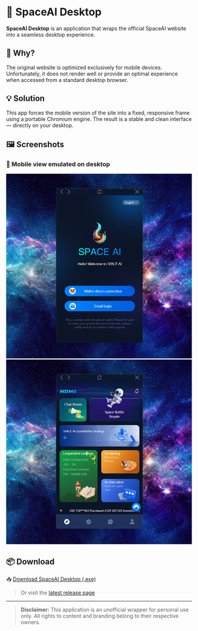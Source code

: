 # 🚀 SpaceAI Desktop

**SpaceAI Desktop** is an application that wraps the official SpaceAI website into a seamless desktop experience.


## 📱 Why?

The original website is optimized exclusively for mobile devices. Unfortunately, it does not render well or provide an optimal experience when accessed from a standard desktop browser.


## 💡 Solution

This app forces the mobile version of the site into a fixed, responsive frame using a portable Chromium engine. The result is a stable and clean interface — directly on your desktop.


## 🖼️ Screenshots

### 📲 Mobile view emulated on desktop

![Screenshot 1](https://raw.githubusercontent.com/Mndfck/SpaceAI-Desktop/refs/heads/main/SpaceAI_desktop_1.png)
![Screenshot 2](https://raw.githubusercontent.com/Mndfck/SpaceAI-Desktop/refs/heads/main/SpaceAI_desktop_2.png)


## 📦 Download

📥 [Download SpaceAI Desktop (.exe)](https://github.com/Mndfck/SpaceAI-Desktop/releases/download/stable/SpaceAI-Desktop_v1.0.1.exe)

> Or visit the [latest release page](https://github.com/Mndfck/SpaceAI-Desktop/releases/tag/stable)

---

> **Disclaimer:** This application is an unofficial wrapper for personal use only. All rights to content and branding belong to their respective owners.
